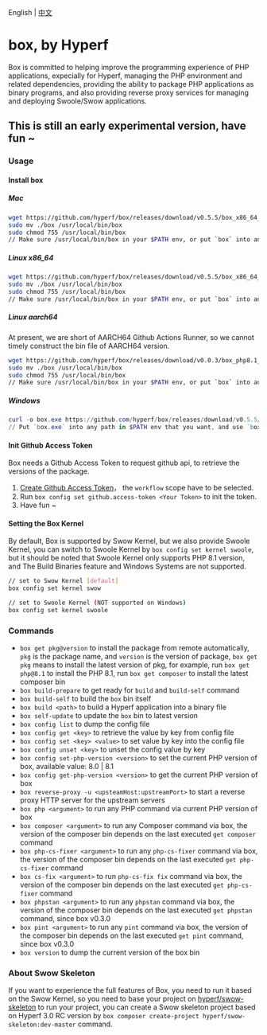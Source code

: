English | [中文](./README-CN.md)

# box, by Hyperf

Box is committed to helping improve the programming experience of PHP applications, expecially for Hyperf, managing the PHP environment and related dependencies, providing the ability to package PHP applications as binary programs, and also providing reverse proxy services for managing and deploying Swoole/Swow applications.

## This is still an early experimental version, have fun ~

### Usage

#### Install box

##### Mac

```bash
wget https://github.com/hyperf/box/releases/download/v0.5.5/box_x86_64_macos -O box
sudo mv ./box /usr/local/bin/box
sudo chmod 755 /usr/local/bin/box
// Make sure /usr/local/bin/box in your $PATH env, or put `box` into any path in $PATH env that you want
```

##### Linux x86_64

```bash
wget https://github.com/hyperf/box/releases/download/v0.5.5/box_x86_64_linux -O box
sudo mv ./box /usr/local/bin/box
sudo chmod 755 /usr/local/bin/box
// Make sure /usr/local/bin/box in your $PATH env, or put `box` into any path in $PATH env that you want
```
##### Linux aarch64

At present, we are short of AARCH64 Github Actions Runner, so we cannot timely construct the bin file of AARCH64 version.

```bash
wget https://github.com/hyperf/box/releases/download/v0.0.3/box_php8.1_aarch64_linux -O box
sudo mv ./box /usr/local/bin/box
sudo chmod 755 /usr/local/bin/box
// Make sure /usr/local/bin/box in your $PATH env, or put `box` into any path in $PATH env that you want
```

##### Windows

```powershell
curl -o box.exe https://github.com/hyperf/box/releases/download/v0.5.5/box_x64_windows.exe
// Put `box.exe` into any path in $PATH env that you want, and use `box.exe` instead of `box` when executing on Windows
```

#### Init Github Access Token

Box needs a Github Access Token to request github api, to retrieve the versions of the package.   

1. [Create Github Access Token](https://github.com/settings/tokens/new?scopes=workflow,repo&description=HyperfBox)， the `workflow` scope have to be selected.
2. Run `box config set github.access-token <Your Token>` to init the token.
3. Have fun ~

#### Setting the Box Kernel

By default, Box is supported by Swow Kernel, but we also provide Swoole Kernel, you can switch to Swoole Kernel by `box config set kernel swoole`, but it should be noted that Swoole Kernel only supports PHP 8.1 version, and The Build Binaries feature and Windows Systems are not supported.

```bash
// set to Swow Kernel [default]
box config set kernel swow

// set to Swoole Kernel (NOT supported on Windows)
box config set kernel swoole
````

### Commands

- `box get pkg@version` to install the package from remote automatically, `pkg` is the package name, and `version` is the version of package, `box get pkg` means to install the latest version of pkg, for example, run `box get php@8.1` to install the PHP 8.1, run `box get composer` to install the latest composer bin
- `box build-prepare` to get ready for `build` and `build-self` command
- `box build-self` to build the `box` bin itself
- `box build <path>` to build a Hyperf application into a binary file
- `box self-update` to update the `box` bin to latest version
- `box config list` to dump the config file
- `box config get <key>` to retrieve the value by key from config file
- `box config set <key> <value>` to set value by key into the config file
- `box config unset <key>` to unset the config value by key
- `box config set-php-version <version>` to set the current PHP version of box, available value: 8.0 | 8.1
- `box config get-php-version <version>` to get the current PHP version of box
- `box reverse-proxy -u <upsteamHost:upstreamPort>` to start a reverse proxy HTTP server for the upstream servers
- `box php <argument>` to run any PHP command via current PHP version of box
- `box composer <argument>` to run any Composer command via box, the version of the composer bin depends on the last executed `get composer` command
- `box php-cs-fixer <argument>` to run any `php-cs-fixer` command via box, the version of the composer bin depends on the last executed `get php-cs-fixer` command
- `box cs-fix <argument>` to run `php-cs-fix fix` command via box, the version of the composer bin depends on the last executed `get php-cs-fixer` command
- `box phpstan <argument>` to run any `phpstan` command via box, the version of the composer bin depends on the last executed `get phpstan` command, since box v0.3.0
- `box pint <argument>` to run any `pint` command via box, the version of the composer bin depends on the last executed `get pint` command, since box v0.3.0
- `box version` to dump the current version of the box bin

### About Swow Skeleton

If you want to experience the full features of Box, you need to run it based on the Swow Kernel, so you need to base your project on [hyperf/swow-skeleton](https://github.com/hyperf/swow-skeleton) to run your project, you can create a Swow skeleton project based on Hyperf 3.0 RC version by `box composer create-project hyperf/swow-skeleton:dev-master` command.
